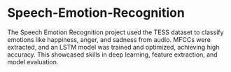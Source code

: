 # Speech-Emotion-Recognition
The Speech Emotion Recognition project used the TESS dataset to classify emotions like happiness, anger, and sadness from audio. MFCCs were extracted, and an LSTM model was trained and optimized, achieving high accuracy. This showcased skills in deep learning, feature extraction, and model evaluation.
